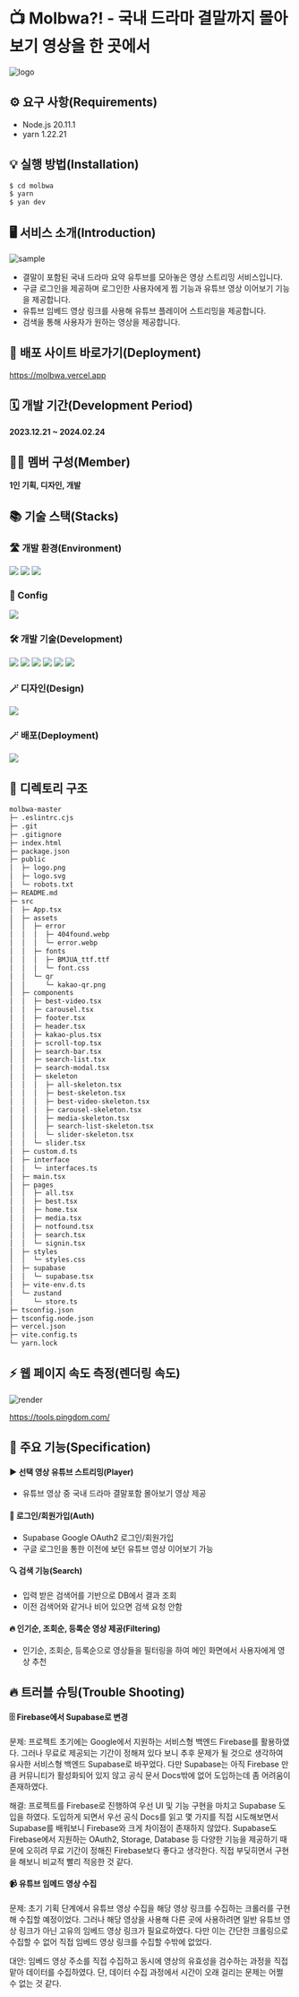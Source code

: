 # 📺 Molbwa?! - 국내 드라마 결말까지 몰아보기 영상을 한 곳에서

![logo](https://github.com/Jack42chj/molbwa/assets/86552441/735934f3-6d78-4923-a892-440f7030865a)

## ⚙️ 요구 사항(Requirements)

- Node.js 20.11.1
- yarn 1.22.21

## 💡 실행 방법(Installation)

```bash
$ cd molbwa
$ yarn
$ yan dev
```

## 🖥️ 서비스 소개(Introduction)

![sample](https://github.com/Jack42chj/molbwa/assets/86552441/54e90f6a-ad89-4b21-ae0e-673fef2d8241)

- 결말이 포함된 국내 드라마 요약 유투브를 모아놓은 영상 스트리밍 서비스입니다.
-   구글 로그인을 제공하며 로그인한 사용자에게 찜 기능과 유튜브 영상 이어보기 기능을 제공합니다.
-   유튜브 임베드 영상 링크를 사용해 유튜브 플레이어 스트리밍을 제공합니다.
-   검색을 통해 사용자가 원하는 영상을 제공합니다.

## 🔗 배포 사이트 바로가기(Deployment)

https://molbwa.vercel.app

## 🗓️ 개발 기간(Development Period)
**2023.12.21 ~ 2024.02.24**

## 🙋‍♂️ 멤버 구성(Member)
**1인 기획, 디자인, 개발**

## 📚 기술 스택(Stacks)

### 🛣️ 개발 환경(Environment)
<div>
  <img src="https://img.shields.io/badge/VisualStudioCode-007ACC?style=for-the-badge&logo=visualstudiocode&logoColor=white">
  <img src="https://img.shields.io/badge/Github-181717?style=for-the-badge&logo=github&logoColor=white">
  <img src="https://img.shields.io/badge/Git-F05032?style=for-the-badge&logo=git&logoColor=white">
</div>

### 💫 Config
<img src="https://img.shields.io/badge/Yarn-2C8EBB?style=for-the-badge&logo=yarn&logoColor=white">


### 🛠️ 개발 기술(Development)
<div>
  <img src="https://img.shields.io/badge/Typescript-3178C6?style=for-the-badge&logo=typescript&logoColor=white">
  <img src="https://img.shields.io/badge/React-61DAFB?style=for-the-badge&logo=react&logoColor=white">
  <img src="https://img.shields.io/badge/Supabase-3FCF8E?style=for-the-badge&logo=supabase&logoColor=white">
  <img src="https://img.shields.io/badge/Zustand-696969?style=for-the-badge&logo=react&logoColor=white">
  <img src="https://img.shields.io/badge/styledcomponents-DB7093?style=for-the-badge&logo=styledcomponents&logoColor=white">
  <img src="https://img.shields.io/badge/reactrouter-CA4245?style=for-the-badge&logo=reactrouter&logoColor=white">
</div>


### 🪄 디자인(Design)
<div>
  <img src="https://img.shields.io/badge/Figma-F24E1E?style=for-the-badge&logo=figma&logoColor=white">
</div>

### 🪄 배포(Deployment)
<div>
  <img src="https://img.shields.io/badge/vercel-000000?style=for-the-badge&logo=vercel&logoColor=white">
</div>

## 📂 디렉토리 구조

```bash
molbwa-master
├─ .eslintrc.cjs
├─ .git
├─ .gitignore
├─ index.html
├─ package.json
├─ public
│  ├─ logo.png
│  ├─ logo.svg
│  └─ robots.txt
├─ README.md
├─ src
│  ├─ App.tsx
│  ├─ assets
│  │  ├─ error
│  │  │  ├─ 404found.webp
│  │  │  └─ error.webp
│  │  ├─ fonts
│  │  │  ├─ BMJUA_ttf.ttf
│  │  │  └─ font.css
│  │  └─ qr
│  │     └─ kakao-qr.png
│  ├─ components
│  │  ├─ best-video.tsx
│  │  ├─ carousel.tsx
│  │  ├─ footer.tsx
│  │  ├─ header.tsx
│  │  ├─ kakao-plus.tsx
│  │  ├─ scroll-top.tsx
│  │  ├─ search-bar.tsx
│  │  ├─ search-list.tsx
│  │  ├─ search-modal.tsx
│  │  ├─ skeleton
│  │  │  ├─ all-skeleton.tsx
│  │  │  ├─ best-skeleton.tsx
│  │  │  ├─ best-video-skeleton.tsx
│  │  │  ├─ carousel-skeleton.tsx
│  │  │  ├─ media-skeleton.tsx
│  │  │  ├─ search-list-skeleton.tsx
│  │  │  └─ slider-skeleton.tsx
│  │  └─ slider.tsx
│  ├─ custom.d.ts
│  ├─ interface
│  │  └─ interfaces.ts
│  ├─ main.tsx
│  ├─ pages
│  │  ├─ all.tsx
│  │  ├─ best.tsx
│  │  ├─ home.tsx
│  │  ├─ media.tsx
│  │  ├─ notfound.tsx
│  │  ├─ search.tsx
│  │  └─ signin.tsx
│  ├─ styles
│  │  └─ styles.css
│  ├─ supabase
│  │  └─ supabase.tsx
│  ├─ vite-env.d.ts
│  └─ zustand
│     └─ store.ts
├─ tsconfig.json
├─ tsconfig.node.json
├─ vercel.json
├─ vite.config.ts
└─ yarn.lock
```

## ⚡ 웹 페이지 속도 측정(렌더링 속도)

![render](https://github.com/Jack42chj/molbwa/assets/86552441/6371f0ee-fa69-40c7-af35-461b35e051b1)

https://tools.pingdom.com/

## 🌟 주요 기능(Specification)
#### ▶️ 선택 영상 유튜브 스트리밍(Player)
- 유튜브 영상 중 국내 드라마 결말포함 몰아보기 영상 제공

#### 🔑 로그인/회원가입(Auth)
- Supabase Google OAuth2 로그인/회원가입
- 구글 로그인을 통한 이전에 보던 유튜브 영상 이어보기 가능

#### 🔍 검색 기능(Search)
- 입력 받은 검색어를 기반으로 DB에서 결과 조회
- 이전 검색어와 같거나 비어 있으면 검색 요청 안함

#### 🔥 인기순, 조회순, 등록순 영상 제공(Filtering)
- 인기순, 조회순, 등록순으로 영상들을 필터링을 하여 메인 화면에서 사용자에게 영상 추천

## 🔥 트러블 슈팅(Trouble Shooting)

#### 🗄️ Firebase에서 Supabase로 변경

문제: 프로젝트 초기에는 Google에서 지원하는 서비스형 백엔드 Firebase를 활용하였다. 그러나 무료로 제공되는 기간이 정해져 있다 보니 추후 문제가 될 것으로 생각하여 유사한 서비스형 백엔드 Supabase로 바꾸었다.
다만 Supabase는 아직 Firebase 만큼 커뮤니티가 활성화되어 있지 않고 공식 문서 Docs밖에 없어 도입하는데 좀 어려움이 존재하였다.

해결: 프로젝트를 Firebase로 진행하여 우선 UI 및 기능 구현을 마치고 Supabase 도입을 하였다. 도입하게 되면서 우선 공식 Docs를 읽고 몇 가지를 직접 시도해보면서 Supabase를 배워보니 Firebase와 크게 차이점이 존재하지 않았다.
Supabase도 Firebase에서 지원하는 OAuth2, Storage, Database 등 다양한 기능을 제공하기 때문에 오히려 무료 기간이 정해진 Firebase보다 좋다고 생각한다. 직접 부딪히면서 구현을 해보니 비교적 빨리 적응한 것 같다.

#### 📹 유튜브 임메드 영상 수집

문제: 초기 기획 단계에서 유튜브 영상 수집을 해당 영상 링크를 수집하는 크롤러를 구현해 수집할 예정이었다. 그러나 해당 영상을 사용해 다른 곳에 사용하려면 일반 유튜브 영상 링크가 아닌 고유의 임베드 영상 링크가 필요로하였다.
다만 이는 간단한 크롤링으로 수집할 수 없어 직접 임베드 영상 링크를 수집할 수밖에 없었다.

대안: 임베드 영상 주소를 직접 수집하고 동시에 영상의 유효성을 검수하는 과정을 직접 맡아 데이터를 수집하였다. 단, 데이터 수집 과정에서 시간이 오래 걸리는 문제는 어쩔 수 없는 것 같다.
